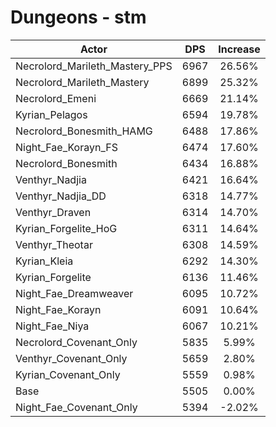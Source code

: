 # Dungeons - stm
| Actor | DPS | Increase |
|---|:---:|:---:|
|Necrolord_Marileth_Mastery_PPS|6967|26.56%|
|Necrolord_Marileth_Mastery|6899|25.32%|
|Necrolord_Emeni|6669|21.14%|
|Kyrian_Pelagos|6594|19.78%|
|Necrolord_Bonesmith_HAMG|6488|17.86%|
|Night_Fae_Korayn_FS|6474|17.60%|
|Necrolord_Bonesmith|6434|16.88%|
|Venthyr_Nadjia|6421|16.64%|
|Venthyr_Nadjia_DD|6318|14.77%|
|Venthyr_Draven|6314|14.70%|
|Kyrian_Forgelite_HoG|6311|14.64%|
|Venthyr_Theotar|6308|14.59%|
|Kyrian_Kleia|6292|14.30%|
|Kyrian_Forgelite|6136|11.46%|
|Night_Fae_Dreamweaver|6095|10.72%|
|Night_Fae_Korayn|6091|10.64%|
|Night_Fae_Niya|6067|10.21%|
|Necrolord_Covenant_Only|5835|5.99%|
|Venthyr_Covenant_Only|5659|2.80%|
|Kyrian_Covenant_Only|5559|0.98%|
|Base|5505|0.00%|
|Night_Fae_Covenant_Only|5394|-2.02%|
